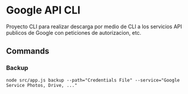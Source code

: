 # Google API CLI

Proyecto CLI para realizar descarga por medio de CLI a los servicios API publicos de Google
con peticiones de autorizacion, etc.

## Commands

### Backup

```terminal
node src/app.js backup --path="Credentials File" --service="Google Service Photos, Drive, ..."
```
